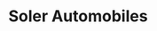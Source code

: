 ---
title: "Soler Automobiles"
url: /bons-en-chablais/soler-automobiles/
shop: réparation de voitures
---
